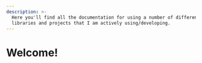 ```yaml
---
description: >-
  Here you'll find all the documentation for using a number of different
  libraries and projects that I am actively using/developing.
---
```


# Welcome!

<!-- ## Want to jump right in?

Feeling like an eager beaver? Jump in to the quick start docs and get making your first request:

{% content-ref url="quick-start.md" %}
[quick-start.md](quick-start.md)
{% endcontent-ref %}

## Want to deep dive?

Dive a little deeper and start exploring our API reference to get an idea of everything that's possible with the API:

{% content-ref url="reference/research-template-reference/" %}
[research-template-reference](reference/research-template-reference/)
{% endcontent-ref %} -->
